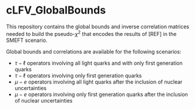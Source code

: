 # cLFV_GlobalBounds
This repository contains the global bounds and inverse correlation matrices needed to build the pseudo-$\chi^2$ that encodes the results of [REF] in the SMEFT scenario.

Global bounds and correlations are available for the following scenarios:
- $\tau-\ell$ operators involving all light quarks and with only first generation quarks
- $\tau-\ell$ operators involving only first generation quarks
- $\mu-e$ operators involving all light quarks after the inclusion of nuclear uncertainties
- $\mu-e$ operators involving only first generation quarks after the inclusion of nuclear uncertainties
